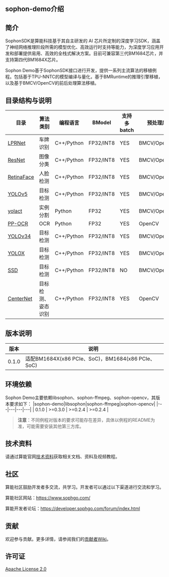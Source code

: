 ## sophon-demo介绍

## 简介
SophonSDK是算能科技基于其自主研发的 AI 芯片所定制的深度学习SDK，涵盖了神经网络推理阶段所需的模型优化、高效运行时支持等能力，为深度学习应用开发和部署提供易用、高效的全栈式解决方案。目前可兼容第三代BM1684芯片，并支持第四代BM1684X芯片。

Sophon Demo基于SophonSDK接口进行开发，提供一系列主流算法的移植例程。包括基于TPU-NNTC的模型编译与量化，基于BMRuntime的推理引擎移植，以及基于BMCV/OpenCV的前后处理算法移植。

## 目录结构与说明
| 目录 | 算法类别 | 编程语言 | BModel | 支持多batch | 预处理库 |
|---|---|---|---|---|---|
| [LPRNet](./simple/LPRNet/README.md) | 车牌识别 | C++/Python | FP32/INT8 | YES | BMCV/OpenCV |
| [ResNet](./simple/ResNet/README.md) | 图像分类 | C++/Python | FP32/INT8 | YES | BMCV/OpenCV |
| [RetinaFace](./simple/RetinaFace/README.md) | 人脸检测 | C++/Python | FP32/INT8 | YES | BMCV/OpenCV |
| [YOLOv5](./simple/YOLOv5/README.md) | 目标检测 | C++/Python | FP32/INT8 | YES | BMCV/OpenCV |
| [yolact](./simple/yolact/README.md) | 实例分割 | Python | FP32 | YES | BMCV/OpenCV |
| [PP-OCR](./simple/PP-OCR/README.md) | OCR | Python | FP32 | YES | OpenCV |
| [YOLOv34](./simple/YOLOv34/README.md) | 目标检测 | C++/Python | FP32/INT8 | YES | BMCV/OpenCV |
| [YOLOX](./simple/YOLOX/README.md) | 目标检测 | C++/Python | FP32/INT8 | YES | BMCV/OpenCV |
| [SSD](./simple/SSD/README.md) | 目标检测 | C++/Python | FP32/INT8 | NO | BMCV/OpenCV |
| [CenterNet](./simple/CenterNet/README.md) | 目标检测、姿态识别 | C++/Python | FP32/INT8 | YES | OpenCV |

## 版本说明
| 版本 | 说明 | 
|---|---|
| 0.1.0	 | 适配BM1684X(x86 PCIe、SoC)，BM1684(x86 PCIe、SoC) |

## 环境依赖
Sophon Demo主要依赖libsophon、sophon-ffmpeg、sophon-opencv，其版本要求如下：
|sophon-demo|libsophon|sophon-ffmpeg|sophon-opencv|
|---|---|---|---|
| 0.1.0 | >=0.3.0 | >=0.2.4 | >=0.2.4 |
> **注意**：不同例程对版本的要求可能存在差异，具体以例程的README为准，可能需要安装其他第三方库。

## 技术资料

请通过算能官网[技术资料](https://developer.sophgo.com/site/index.html)获取相关文档、资料及视频教程。

## 社区

算能社区鼓励开发者多交流，共学习。开发者可以通过以下渠道进行交流和学习。

算能社区网站：https://www.sophgo.com/

算能开发者论坛：https://developer.sophgo.com/forum/index.html


## 贡献

欢迎参与贡献。更多详情，请参阅我们的[贡献者Wiki](./CONTRIBUTING_CN.md)。

## 许可证
[Apache License 2.0](./LICENSE)